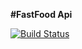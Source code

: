 **#FastFood Api**

[![Build Status](https://travis-ci.org/berrybretch/fast_food_api.svg?branch=api)](https://travis-ci.org/berrybretch/fast_food_api)
